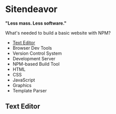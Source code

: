# Sitendeavor

**"Less mass. Less software."**

What's needed to build a basic website with NPM?

* [Text Editor](#text-editor)
* Browser Dev Tools
* Version Control System
* Development Server
* NPM-based Build Tool
* HTML
* CSS
* JavaScript
* Graphics
* Template Parser

## <a name="text-editor"></a> Text Editor
